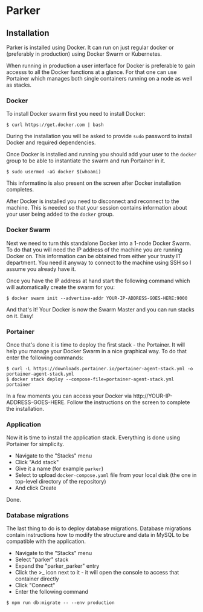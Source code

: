 # Parker

## Installation

Parker is installed using Docker. It can run on just regular docker or (preferably in production) using Docker Swarm or Kubernetes.

When running in production a user interface for Docker is preferable to gain accesss to all the Docker functions at a glance. For that
one can use Portainer which manages both single containers running on a node as well as stacks.

### Docker

To install Docker swarm first you need to install Docker:

```
$ curl https://get.docker.com | bash
```

During the installation you will be asked to provide `sudo` password to install Docker and required dependencies.

Once Docker is installed and running you should add your user to the `docker` group to be able to instantiate the swarm and run Portainer in it.

```
$ sudo usermod -aG docker $(whoami)
```

This informatino is also present on the screen after Docker installation completes.

After Docker is installed you need to disconnect and reconnect to the machine. This is needed so that your session contains information about your
user being added to the `docker` group.

### Docker Swarm

Next we need to turn this standalone Docker into a 1-node Docker Swarm. To do that you will need the IP address of the machine you are running Docker on.
This information can be obtained from either your trusty IT department. You need it anyway to connect to the machine using SSH so I assume you already have it.

Once you have the IP address at hand start the following command which will automatically create the swarm for you:

```
$ docker swarm init --advertise-addr YOUR-IP-ADDRESS-GOES-HERE:9000
```

And that's it! Your Docker is now the Swarm Master and you can run stacks on it. Easy!

### Portainer

Once that's done it is time to deploy the first stack - the Portainer. It will help you manage your Docker Swarm in a nice graphical way. To do that enter the following commands:

```
$ curl -L https://downloads.portainer.io/portainer-agent-stack.yml -o portainer-agent-stack.yml
$ docker stack deploy --compose-file=portainer-agent-stack.yml portainer
```

In a few moments you can access your Docker via http://YOUR-IP-ADDRESS-GOES-HERE. Follow the instructions on the screen to complete the installation.

### Application

Now it is time to install the application stack. Everything is done using Portainer for simplicity.

- Navigate to the "Stacks" menu
- Click "Add stack"
- Give it a name (for example `parker`)
- Select to upload `docker-compose.yaml` file from your local disk (the one in top-level directory of the repository)
- And click Create

Done.

### Database migrations

The last thing to do is to deploy database migrations. Database migrations contain instructions how to modify the structure and data in MySQL to be compatible with the application.

- Navigate to the "Stacks" menu
- Select "parker" stack
- Expand the "parker_parker" entry
- Click the >_ icon next to it - it will open the console to access that container directly
- Click "Connect"
- Enter the following command

```
$ npm run db:migrate -- --env production
```

